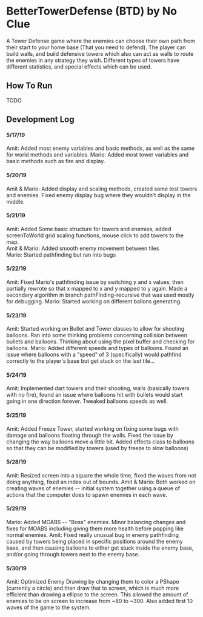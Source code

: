 # BetterTowerDefense (BTD) by No Clue
A Tower Defense game where the enemies can choose their own path from their start to your home base (That you need to defend). The player can build walls, and build defensive towers which also can act as walls to route the enemies in any strategy they wish. Different types of towers have different statistics, and special effects which can be used.
## How To Run
TODO
## Development Log
#### 5/17/19
Amit: Added most enemy variables and basic methods, as well as the same for world methods and variables.
Mario: Added most tower variables and basic methods such as fire and display.
#### 5/20/19
Amit & Mario: Added display and scaling methods, created some test towers and enemies. Fixed enemy display bug where they wouldn't display in the middle.
#### 5/21/19
Amit: Added Some basic structure for towers and enemies, added screenToWorld grid scaling functions, mouse click to add towers to the map.  
Amit & Mario: Added smooth enemy movement between tiles  
Mario: Started pathfinding but ran into bugs
#### 5/22/19
Amit: Fixed Mario's pathfinding issue by switching y and x values, then partially rewrote so that x mapped to x and y mapped to y again. Made a secondary algorithm in branch pathFinding-recursive that was used mostly for debugging.
Mario: Started working on different ballons generating.
#### 5/23/19
Amit: Started working on Bullet and Tower classes to allow for shooting balloons. Ran into some thinking problems concerning collision between bullets and balloons. Thinking about using the pixel buffer and checking for balloons.
Mario: Added different speeds and types of balloons. Found an issue where balloons with a "speed" of 3 (specifically) would pathfind correctly to the player's base but get stuck on the last tile...
#### 5/24/19
Amit: Implemented dart towers and their shooting, walls (basically towers with no fire), found an issue where balloons hit with bullets would start going in one direction forever. Tweaked balloons speeds as well.
#### 5/25/19  
Amit: Added Freeze Tower, started working on fixing some bugs with damage and balloons floating through the walls. Fixed the issue by changing the way balloons move a little bit. Added effects class to balloons so that they can be modified by towers (used by freeze to slow balloons)
#### 5/28/19
Amit: Resized screen into a square the whole time, fixed the waves from not doing anything, fixed an index out of bounds.
Amit & Mario: Both worked on creating waves of enemies -- initial system together using a queue of actions that the computer does to spawn enemies in each wave.
#### 5/29/19  
Mario: Added MOABS -- "Boss" enemies. Minor balancing changes and fixes for MOABS including giving them more health before popping like normal enemies.
Amit: Fixed really unusual bug in enemy pathfinding caused by towers being placed in specific positions around the enemy base, and then causing balloons to either get stuck inside the enemy base, and/or going through towers next to the enemy base.
#### 5/30/19
Amit: Optimized Enemy Drawing by changing them to color a PShape (currently a circle) and then draw that to screen, which is much more efficient than drawing a ellipse to the screen. This allowed the amount of enemies to be on screen to increase from ~80 to ~300. Also added first 10 waves of the game to the system.
